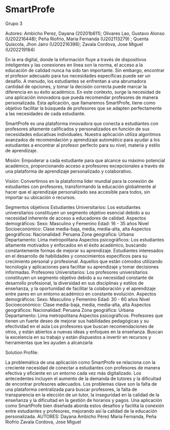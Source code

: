 # SmartProfe
Grupo 3

Autores:
Ambicho Perez, Dayana (20201b611); Olivares Lao, Gustavo Alonso (U202216448); Peña Riofrio, Maria Fernanda (U202113279) ; Quenta Quiscola, Jhon Jairo (U202216398); Zavala Cordova, Jose Miguel (U202219184)


En la era digital, donde la información fluye a través de dispositivos inteligentes y las conexiones en línea son la norma, el acceso a la educación de calidad nunca ha sido tan importante. Sin embargo, encontrar el profesor adecuado para tus necesidades específicas puede ser un desafío. A menudo, los estudiantes se enfrentan a una abrumadora cantidad de opciones, y tomar la decisión correcta puede marcar la diferencia en su éxito académico. En este contexto, surge la necesidad de una aplicación innovadora que pueda recomendar profesores de manera personalizada. Esta aplicación, que llamaremos SmartProfe, tiene como objetivo facilitar la búsqueda de profesores que se adapten perfectamente a las necesidades de cada estudiante.

SmartProfe es una plataforma innovadora que conecta a estudiantes con profesores altamente calificados y personalizados en función de sus necesidades educativas individuales. Nuestra aplicación utiliza algoritmos avanzados de recomendación y aprendizaje automático para ayudar a los estudiantes a encontrar al profesor perfecto para su nivel, materia y estilo de aprendizaje.

Misión: 
Empoderar a cada estudiante para que alcance su máximo potencial académico, proporcionando acceso a profesores excepcionales a través de una plataforma de aprendizaje personalizado y colaborativo.

Visión:
Convertirnos en la plataforma líder mundial para la conexión de estudiantes con profesores, transformando la educación globalmente al hacer que el aprendizaje personalizado sea accesible para todos, sin importar su ubicación o recursos.

Segmentos objetivos
Estudiantes Universitarios: 
Los estudiantes universitarios constituyen un segmento objetivo esencial debido a su necesidad inherente de acceso a educadores de calidad.
Aspectos demográficos:
Sexo: Masculino y Femenino
Edad: 16 - 35 años
Nivel Socioeconómico: Clase media-baja, media, media-alta, alta
Aspectos geográficos:
Nacionalidad: Peruana
Zona geografica: Urbana
Departamento: Lima metropolitana
Aspectos psicográficos:
Los estudiantes altamente motivados y enfocados en el éxito académico, buscando constantemente formas de mejorar su aprendizaje.
Estudiantes interesados en el desarrollo de habilidades y conocimientos específicos para su crecimiento personal y profesional.
Aquellos que están cómodos utilizando tecnología y aplicaciones para facilitar su aprendizaje y tomar decisiones informadas.
Profesores Universitarios:
Los profesores universitarios constituyen un segmento objetivo debido a su necesidad constante de desarrollo profesional, la diversidad en sus disciplinas y estilos de enseñanza, y la oportunidad de facilitar la colaboración y el aprendizaje entre pares en un entorno académico en constante evolución.
Aspectos demográficos:
Sexo: Masculino y Femenino
Edad: 30 - 60 años 
Nivel Socioeconómico: Clase media-baja, media, media-alta, alta
Aspectos geográficos:
Nacionalidad: Peruana
Zona geográfica: Urbana
Departamento: Lima metropolitana
Aspectos psicográficos:
Profesores que tienen un fuerte deseo de mejorar sus habilidades pedagógicas y su efectividad en el aula
Los profesores que buscan recomendaciones de otros, y están abiertos a nuevas ideas y enfoques en la enseñanza.
Buscan la excelencia en su trabajo y están dispuestos a invertir en recursos y herramientas que les ayuden a alcanzarla

Solution Profile:

La problemática de una aplicación como SmartProfe se relaciona con la creciente necesidad de conectar a estudiantes con profesores de manera efectiva y eficiente en un entorno cada vez más digitalizado. Los antecedentes incluyen el aumento de la demanda de tutores y la dificultad de encontrar profesores adecuados. Los problemas clave son la falta de una plataforma centralizada para buscar profesores, la falta de transparencia en la elección de un tutor, la inseguridad en la calidad de la enseñanza y la dificultad en la gestión de horarios y pagos. Una aplicación como SmartProfe bien diseñada aborda estos desafíos y facilita la conexión entre estudiantes y profesores, mejorando así la calidad de la educación personalizada.
AUTORES:
Dayana Ambicho Pérez 
Maria Fernanda, Peña Riofrio
Zavala Cordova, Jose Miguel
